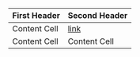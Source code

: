 ##
| First Header  | Second Header |
| ------------- | ------------- |
| Content Cell  |[link](www.google.com)  |
| Content Cell  | Content Cell  |
